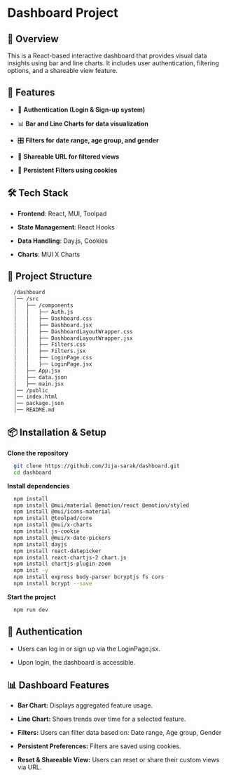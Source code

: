 # Dashboard Project

## 📌 Overview

This is a React-based interactive dashboard that provides visual data insights using bar and line charts. It includes user authentication, filtering options, and a shareable view feature.

## 🚀 Features

- 🔑 **Authentication (Login & Sign-up system)**

- 📊 **Bar and Line Charts for data visualization**

- 🎛 **Filters for date range, age group, and gender**

- 🔗 **Shareable URL for filtered views**

- 🍪 **Persistent Filters using cookies**

## 🛠 Tech Stack

- **Frontend**: React, MUI, Toolpad

- **State Management**: React Hooks

- **Data Handling**: Day.js, Cookies

- **Charts**: MUI X Charts

## 📂 Project Structure
```bash
  /dashboard
  │── /src
  │   ├── /components
  │   │   ├── Auth.js
  │   │   ├── Dashboard.css
  │   │   ├── Dashboard.jsx
  │   │   ├── DashboardLayoutWrapper.css
  │   │   ├── DashboardLayoutWrapper.jsx
  │   │   ├── Filters.css
  │   │   ├── Filters.jsx
  │   │   ├── LoginPage.css
  │   │   ├── LoginPage.jsx
  │   ├── App.jsx
  │   ├── data.json
  │   ├── main.jsx
  │── /public
  │── index.html
  │── package.json
  │── README.md
```

## 📦 Installation & Setup

**Clone the repository**
```bash
  git clone https://github.com/Jija-sarak/dashboard.git
  cd dashboard
```
**Install dependencies**
```bash
  npm install
  npm install @mui/material @emotion/react @emotion/styled
  npm install @mui/icons-material
  npm install @toolpad/core
  npm install @mui/x-charts
  npm install js-cookie
  npm install @mui/x-date-pickers
  npm install dayjs
  npm install react-datepicker
  npm install react-chartjs-2 chart.js
  npm install chartjs-plugin-zoom
  npm init -y
  npm install express body-parser bcryptjs fs cors
  npm install bcrypt --save
```

**Start the project**
```bash
  npm run dev
```

## 🔑 Authentication

- Users can log in or sign up via the LoginPage.jsx.

- Upon login, the dashboard is accessible.

## 📊 Dashboard Features

- **Bar Chart:** Displays aggregated feature usage.

- **Line Chart:** Shows trends over time for a selected feature.

- **Filters:** Users can filter data based on: Date range, Age group, Gender

- **Persistent Preferences:** Filters are saved using cookies.

- **Reset & Shareable View:** Users can reset or share their custom views via URL.








